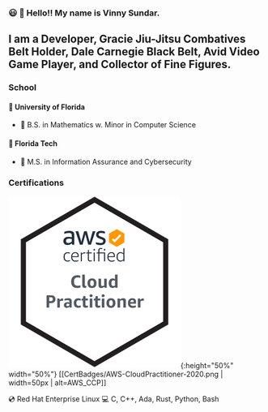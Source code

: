### :smiley: :wave: Hello!! My name is Vinny Sundar. 
## I am a Developer, Gracie Jiu-Jitsu Combatives Belt Holder, Dale Carnegie Black Belt, Avid Video Game Player, and Collector of Fine Figures.
### School
#### :school_satchel: University of Florida 
- :scroll: B.S. in Mathematics w. Minor in Computer Science
#### :school_satchel: Florida Tech 
- :scroll: M.S. in Information Assurance and Cybersecurity
### Certifications
![AWS Certified Cloud Practitioner](CertBadges/AWS-CloudPractitioner-2020.png){:height="50%" width="50%"}
[[CertBadges/AWS-CloudPractitioner-2020.png | width=50px | alt=AWS_CCP]]

:cd: Red Hat Enterprise Linux
:computer: C, C++, Ada, Rust, Python, Bash

